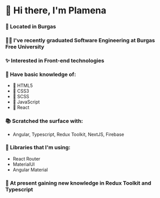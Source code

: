 # 👋 Hi there, I'm Plamena

### 🌊 Located in Burgas

### :woman_student: I've recently graduated Software Engineering at Burgas Free University

### :sparkles: Interested in Front-end technologies

### 📖 Have basic knowledge of:
-  🚀 HTML5
-  🚀 CSS3
-  🚀 SCSS
-  🚀 JavaScript
-  🚀 React

<!-- ### 💁‍♀️ and not so basic but still...: -->

### 📚 Scratched the surface with:
-  Angular, Typescript, Redux Toolkit, NextJS, Firebase

### 🔖 Libraries that I'm using:
- React Router
- MaterialUI
- Angular Material


<!-- ### 👩‍💻 Currently learning:
-  -->



### 🌱 At present gaining new knowledge in Redux Toolkit and Typescript

